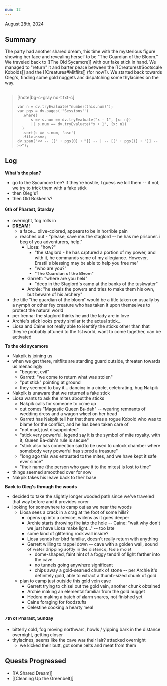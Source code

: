 ```yaml
---
num: 12
---
```

August 28th, 2024

## Summary
The party had another shared dream, this time with the mysterious figure showing her face and revealing herself to be "The Guardian of the Bloom." We traveled back to [[The Old Sycamore]] with our fake stick in hand. We managed to "return" it and barter peace between the [[Creatures#Sootscale Kobolds]] and the [[Creatures#Mitflits]] (for now?). We started back towards Oleg's, finding some gold nuggets and dispatching some thylacines on the way.

##
>[!note|bg-c-gray no-t txt-c]
>```dataviewjs
>var n = dv.tryEvaluate("number(this.num)");
>var pgs = dv.pages('"Sessions"')
>	.where(
>		s => s.num == dv.tryEvaluate("x - 1", {x: n})
>		|| s.num == dv.tryEvaluate("x + 1", {x: n})
>	)
>	.sort(s => s.num, 'asc')
>	.file.name;
>dv.span("<< -- [[" + pgs[0] + "]] -- | -- [[" + pgs[1] + "]] -- >>");
>```

## Log
**What's the plan?**
- go to the Sycamore tree? if they're hostile, I guess we kill them -- if not, we try to trick them with a fake stick
- then Oleg's?
- then Old Bokken's?

#### 6th of Pharast, Starday
- overnight, fog rolls in
- **DREAM!**
	- a face... olive-colored, appears to be in horrible pain
	- reaches out - "please, save me. the staglord -- he has me prisoner. i beg of you adventurers, help."
		- Liosa: "how?"
			- "the staglord - he has captured a portion of my power, and with it, he commands some of my allegiance. However, Erastil's blessing may be able to help you free me"
			- "who are you?"
			- "The Guardian of the Bloom"
		- Garrett: "where are you held"
			- "deep in the Staglord's camp at the banks of the tuskwater"
		- Archie: "he steals the powers and tries to make them his own, but beware of his archery"
- the title "the guardian of the bloom" would be a title taken on usually by a nymph or other fey creature who has taken it upon themselves to protect the natural world
- per Irenna: the staglord thinks he and the lady are in love
- Archie's stick looks pretty similar to the actual stick...
- Liosa and Caine not really able to identify the sticks other than that they're probably attuned to the 1st world, want to come together, can be activated

**To the old sycamore**
- Nakpik is joining us
- when we get there, mitflits are standing guard outside, threaten towards us menacingly
	- "begone, evil"
	- Garrett: "we come to return what was stolen"
	- "put stick" pointing at ground
	- they seemed to buy it... dancing in a circle, celebrating, hug Nakpik
- Nakpik is unaware that we returned a fake stick
- Liosa wants to ask the mites about the sticks
	- Nakpik calls for someone to come up
	- out comes "Magestic Queen Ba-dah" -- wearing remnants of wedding dress and a wagon wheel on her head
	- Garrett has Nakpik tell her that there was a rogue Kobold who was to blame for the conflict, and he has been taken care of
	- "not mad, just disappointed"
	- "stick very powerful. legend say it is the symbol of mite royalty. with it, Queen Ba-dah's rule is secure"
	- "stick also has connection said to be used to unlock chamber where somebody very powerful has stored a treasure"
	- "long ago this was entrusted to the mites, and we have kept it safe ever since"
	- "their name (the person who gave it to the mites) is lost to time"
- things seemed smoothed over for now
- Nakpik takes his leave back to their base

**Back to Oleg's through the woods**
- decided to take the slightly longer wooded path since we've traveled that way before and it provides cover
- looking for somewhere to camp out as we near the woods
	- Liosa sees a crack in a crag at the foot of some hills?
		- opens up into a crevice, widens as it goes deeper
		- Archie starts throwing fire into the hole -- Caine: "wait why don't we just have Liosa make light..." -- too late
		- some kind of glittering rock wall inside?
		- Liosa sends her bird familiar, doesn't really return with anything
		- Garrett willing to rappel down -- cave with a golden wall, sound of water dripping softly in the distance, feels moist
			- dome-shaped, faint hint of a foggy tendril of light farther into the cave
			- no tunnels going anywhere significant
			- chips away a gold-seamed chunk of stone -- per Archie it's definitely gold, able to extract a thumb-sized chunk of gold
	- plan to camp just outside this gold vein cave
		- Garrett trying to chisel out the gold vein, another chunk obtained
		- Archie making an elemental familiar from the gold nugget
		- Hedera making a batch of alarm snares, not finished yet
		- Caine foraging for foodstuffs
		- Celestine cooking a hearty meal

#### 7th of Pharast, Sunday
- bitterly cold, fog moving northward, howls / yipping bark in the distance overnight, getting closer
- thylacines, seems like the cave was their lair? attacked overnight
	- we kicked their butt, got some pelts and meat from them

## Quests Progressed
- [[A Shared Dream]]
- [[Cleaning Up the Greenbelt]]
